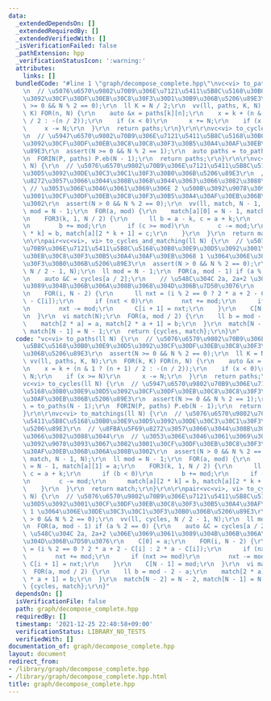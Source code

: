 ```yaml
---
data:
  _extendedDependsOn: []
  _extendedRequiredBy: []
  _extendedVerifiedWith: []
  _isVerificationFailed: false
  _pathExtension: hpp
  _verificationStatusIcon: ':warning:'
  attributes:
    links: []
  bundledCode: "#line 1 \"graph/decompose_complete.hpp\"\nvc<vi> to_paths(ll N) {\r\
    \n  // \u5076\u6570\u9802\u70B9\u306E\u7121\u5411\u5B8C\u5168\u30B0\u30E9\u30D5\
    \u3092\u30CF\u30DF\u30EB\u30C8\u30F3\u30D1\u30B9\u306B\u5206\u89E3\r\n  assert(N\
    \ >= 0 && N % 2 == 0);\r\n  ll K = N / 2;\r\n  vv(ll, paths, K, N);\r\n  FOR(k,\
    \ K) FOR(n, N) {\r\n    auto &x = paths[k][n];\r\n    x = k + (n & 1 ? (n + 1)\
    \ / 2 : -(n / 2));\r\n    if (x < 0)\r\n      x += N;\r\n    if (x >= N)\r\n \
    \     x -= N;\r\n  }\r\n  return paths;\r\n}\r\n\r\nvc<vi> to_cycles(ll N) {\r\
    \n  // \u5947\u6570\u9802\u70B9\u306E\u7121\u5411\u5B8C\u5168\u30B0\u30E9\u30D5\
    \u3092\u30CF\u30DF\u30EB\u30C8\u30C8\u30F3\u30B5\u30A4\u30AF\u30EB\u306B\u5206\
    \u89E3\r\n  assert(N >= 0 && N % 2 == 1);\r\n  auto paths = to_paths(N - 1);\r\
    \n  FORIN(P, paths) P.eb(N - 1);\r\n  return paths;\r\n}\r\n\r\nvc<vi> to_matchings(ll\
    \ N) {\r\n  // \u5076\u6570\u9802\u70B9\u306E\u7121\u5411\u5B8C\u5168\u30B0\u30E9\
    \u30D5\u3092\u30DE\u30C3\u30C1\u30F3\u30B0\u306B\u5206\u89E3\r\n  // \u8FBA\u5F69\
    \u8272\u3057\u3066\u3044\u308B\u3068\u3044\u3063\u3066\u3082\u3088\u3044\r\n \
    \ // \u3053\u306E\u3046\u3061\u3069\u306E 2 \u500B\u3092\u9078\u3093\u3067\u3082\
    \u3001\u30CF\u30DF\u30EB\u30C8\u30F3\u30B5\u30A4\u30AF\u30EB\u306B\u306A\u308B\
    \u3002\r\n  assert(N > 0 && N % 2 == 0);\r\n  vv(ll, match, N - 1, N);\r\n  ll\
    \ mod = N - 1;\r\n  FOR(a, mod) {\r\n    match[a][0] = N - 1, match[a][1] = a;\r\
    \n    FOR3(k, 1, N / 2) {\r\n      ll b = a - k, c = a + k;\r\n      if (b < 0)\r\
    \n        b += mod;\r\n      if (c >= mod)\r\n        c -= mod;\r\n      match[a][2\
    \ * k] = b, match[a][2 * k + 1] = c;\r\n    }\r\n  }\r\n  return match;\r\n}\r\
    \n\r\npair<vc<vi>, vi> to_cycles_and_matching(ll N) {\r\n  // \u5076\u6570\u9802\
    \u70B9\u306E\u7121\u5411\u5B8C\u5168\u30B0\u30E9\u30D5\u3092\u3001\u30CF\u30DF\
    \u30EB\u30C8\u30F3\u30B5\u30A4\u30AF\u30EB\u3068 1 \u3064\u306E\u30DE\u30C3\u30C1\
    \u30F3\u30B0\u306B\u5206\u89E3\r\n  assert(N > 0 && N % 2 == 0);\r\n  vv(ll, cycles,\
    \ N / 2 - 1, N);\r\n  ll mod = N - 1;\r\n  FOR(a, mod - 1) if (a % 2 == 0) {\r\
    \n    auto &C = cycles[a / 2];\r\n    // \u548C\u304C 2a, 2a+2 \u306E\u3069\u3061\
    \u3089\u304B\u306B\u306A\u308B\u3068\u304D\u306B\u7D50\u3076\r\n    C[0] = a;\r\
    \n    FOR(i, N - 2) {\r\n      ll nxt = (i % 2 == 0 ? 2 * a + 2 - C[i] : 2 * a\
    \ - C[i]);\r\n      if (nxt < 0)\r\n        nxt += mod;\r\n      if (nxt >= mod)\r\
    \n        nxt -= mod;\r\n      C[i + 1] = nxt;\r\n    }\r\n    C[N - 1] = mod;\r\
    \n  }\r\n  vi match(N);\r\n  FOR(a, mod / 2) {\r\n    ll b = mod - 2 - a;\r\n\
    \    match[2 * a] = a, match[2 * a + 1] = b;\r\n  }\r\n  match[N - 2] = N - 2,\
    \ match[N - 1] = N - 1;\r\n  return {cycles, match};\r\n}\n"
  code: "vc<vi> to_paths(ll N) {\r\n  // \u5076\u6570\u9802\u70B9\u306E\u7121\u5411\
    \u5B8C\u5168\u30B0\u30E9\u30D5\u3092\u30CF\u30DF\u30EB\u30C8\u30F3\u30D1\u30B9\
    \u306B\u5206\u89E3\r\n  assert(N >= 0 && N % 2 == 0);\r\n  ll K = N / 2;\r\n \
    \ vv(ll, paths, K, N);\r\n  FOR(k, K) FOR(n, N) {\r\n    auto &x = paths[k][n];\r\
    \n    x = k + (n & 1 ? (n + 1) / 2 : -(n / 2));\r\n    if (x < 0)\r\n      x +=\
    \ N;\r\n    if (x >= N)\r\n      x -= N;\r\n  }\r\n  return paths;\r\n}\r\n\r\n\
    vc<vi> to_cycles(ll N) {\r\n  // \u5947\u6570\u9802\u70B9\u306E\u7121\u5411\u5B8C\
    \u5168\u30B0\u30E9\u30D5\u3092\u30CF\u30DF\u30EB\u30C8\u30C8\u30F3\u30B5\u30A4\
    \u30AF\u30EB\u306B\u5206\u89E3\r\n  assert(N >= 0 && N % 2 == 1);\r\n  auto paths\
    \ = to_paths(N - 1);\r\n  FORIN(P, paths) P.eb(N - 1);\r\n  return paths;\r\n\
    }\r\n\r\nvc<vi> to_matchings(ll N) {\r\n  // \u5076\u6570\u9802\u70B9\u306E\u7121\
    \u5411\u5B8C\u5168\u30B0\u30E9\u30D5\u3092\u30DE\u30C3\u30C1\u30F3\u30B0\u306B\
    \u5206\u89E3\r\n  // \u8FBA\u5F69\u8272\u3057\u3066\u3044\u308B\u3068\u3044\u3063\
    \u3066\u3082\u3088\u3044\r\n  // \u3053\u306E\u3046\u3061\u3069\u306E 2 \u500B\
    \u3092\u9078\u3093\u3067\u3082\u3001\u30CF\u30DF\u30EB\u30C8\u30F3\u30B5\u30A4\
    \u30AF\u30EB\u306B\u306A\u308B\u3002\r\n  assert(N > 0 && N % 2 == 0);\r\n  vv(ll,\
    \ match, N - 1, N);\r\n  ll mod = N - 1;\r\n  FOR(a, mod) {\r\n    match[a][0]\
    \ = N - 1, match[a][1] = a;\r\n    FOR3(k, 1, N / 2) {\r\n      ll b = a - k,\
    \ c = a + k;\r\n      if (b < 0)\r\n        b += mod;\r\n      if (c >= mod)\r\
    \n        c -= mod;\r\n      match[a][2 * k] = b, match[a][2 * k + 1] = c;\r\n\
    \    }\r\n  }\r\n  return match;\r\n}\r\n\r\npair<vc<vi>, vi> to_cycles_and_matching(ll\
    \ N) {\r\n  // \u5076\u6570\u9802\u70B9\u306E\u7121\u5411\u5B8C\u5168\u30B0\u30E9\
    \u30D5\u3092\u3001\u30CF\u30DF\u30EB\u30C8\u30F3\u30B5\u30A4\u30AF\u30EB\u3068\
    \ 1 \u3064\u306E\u30DE\u30C3\u30C1\u30F3\u30B0\u306B\u5206\u89E3\r\n  assert(N\
    \ > 0 && N % 2 == 0);\r\n  vv(ll, cycles, N / 2 - 1, N);\r\n  ll mod = N - 1;\r\
    \n  FOR(a, mod - 1) if (a % 2 == 0) {\r\n    auto &C = cycles[a / 2];\r\n    //\
    \ \u548C\u304C 2a, 2a+2 \u306E\u3069\u3061\u3089\u304B\u306B\u306A\u308B\u3068\
    \u304D\u306B\u7D50\u3076\r\n    C[0] = a;\r\n    FOR(i, N - 2) {\r\n      ll nxt\
    \ = (i % 2 == 0 ? 2 * a + 2 - C[i] : 2 * a - C[i]);\r\n      if (nxt < 0)\r\n\
    \        nxt += mod;\r\n      if (nxt >= mod)\r\n        nxt -= mod;\r\n     \
    \ C[i + 1] = nxt;\r\n    }\r\n    C[N - 1] = mod;\r\n  }\r\n  vi match(N);\r\n\
    \  FOR(a, mod / 2) {\r\n    ll b = mod - 2 - a;\r\n    match[2 * a] = a, match[2\
    \ * a + 1] = b;\r\n  }\r\n  match[N - 2] = N - 2, match[N - 1] = N - 1;\r\n  return\
    \ {cycles, match};\r\n}"
  dependsOn: []
  isVerificationFile: false
  path: graph/decompose_complete.hpp
  requiredBy: []
  timestamp: '2021-12-25 22:40:58+09:00'
  verificationStatus: LIBRARY_NO_TESTS
  verifiedWith: []
documentation_of: graph/decompose_complete.hpp
layout: document
redirect_from:
- /library/graph/decompose_complete.hpp
- /library/graph/decompose_complete.hpp.html
title: graph/decompose_complete.hpp
---
```

